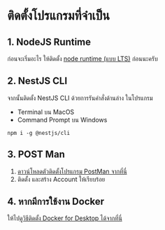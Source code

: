 
# ติดตั้งโปรแกรมที่จำเป็น 

## 1. NodeJS Runtime

ก่อนจะเริ่มอะไร ให้ติดตั้ง [node runtime (แบบ LTS)](https://nodejs.org/en/) ก่อนนะครับ

## 2. NestJS CLI

จากนั้นติดตั้ง NestJS CLI ด้วยการรันคำสั่งด้านล่าง ในโปรแกรม 

- Terminal บน MacOS
- Command Prompt บน Windows

```
npm i -g @nestjs/cli
```


## 3. POST Man

1. [ดาวน์โหลดตัวติดตั้งโปรแกรม PostMan จากที่นี่](https://www.postman.com/) 
2. ติดตั้ง และสร้าง Account ให้เรียบร้อย

## 4. หากมีการใช้งาน Docker 

ให้ไป[ดูวิธีติดตั้ง Docker for Desktop ได้จากที่นี่](https://github.com/teerasej/docker-handbook/blob/master/setup.md) 
